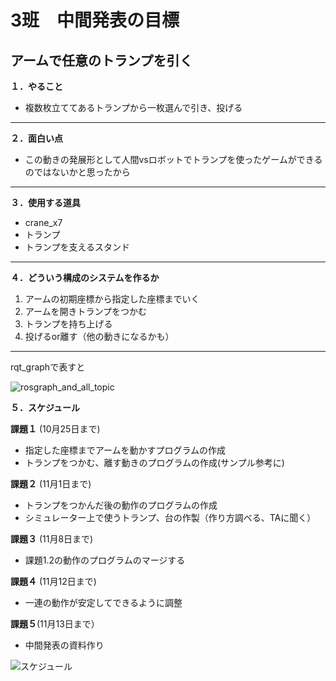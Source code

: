 # 3班　中間発表の目標
## アームで任意のトランプを引く
**１．やること**
- 複数枚立ててあるトランプから一枚選んで引き、投げる
---

**２．面白い点**
- この動きの発展形として人間vsロボットでトランプを使ったゲームができるのではないかと思ったから
---
**３．使用する道具**
- crane_x7
- トランプ
- トランプを支えるスタンド
---

**４．どういう構成のシステムを作るか**
1. アームの初期座標から指定した座標までいく
2. アームを開きトランプをつかむ
3. トランプを持ち上げる
4. 投げるor離す（他の動きになるかも）
---
rqt_graphで表すと

![rosgraph_and_all_topic](https://user-images.githubusercontent.com/72371137/96333811-f2429f00-10a6-11eb-8638-32c6d6ce6cc9.png)


**５．スケジュール**

**課題１** (10月25日まで)
- 指定した座標までアームを動かすプログラムの作成
- トランプをつかむ、離す動きのプログラムの作成(サンプル参考に)

**課題２** (11月1日まで)
- トランプをつかんだ後の動作のプログラムの作成
- シミュレーター上で使うトランプ、台の作製（作り方調べる、TAに聞く）

**課題３** (11月8日まで)
- 課題1.2の動作のプログラムのマージする

**課題４** (11月12日まで)
- 一連の動作が安定してできるように調整

**課題５**(11月13日まで） 
- 中間発表の資料作り

![スケジュール](https://user-images.githubusercontent.com/72371743/96360170-81a68b80-1155-11eb-8f2e-e29093208442.png)

